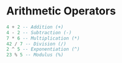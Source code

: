 Arithmetic Operators
====================

```lua
4 + 2 -- Addition (+)
4 - 2 -- Subtraction (-)
7 * 6 -- Multiplication (*)
42 / 7 -- Division (/)
2 ^ 5 -- Exponentiation (^)
23 % 5 -- Modulus (%)
```